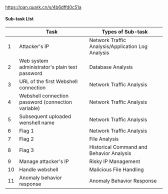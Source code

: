 https://pan.quark.cn/s/4b6dffd0c51a
#### Sub-task LIst
|     | Task                                               | Types of Sub-task                                 |
| --- | -------------------------------------------------- | ------------------------------------------------- |
| 1   | Attacker's IP                                      | Network Traffic Analysis/Application Log Analysis |
| 2   | Web system administrator's plain text password     | Database Analysis                                 |
| 3   | URL of the first Webshell connection               | Network Traffic Analysis                          |
| 4   | Webshell connection password (connection variable) | Network Traffic Analysis                          |
| 5   | Subsequent uploaded wenshell name                  | Network Traffic Analysis                          |
| 6   | Flag 1                                             | Network Traffic Analysis                          |
| 7   | Flag 2                                             | File Analysis                                     |
| 8   | Flag 3                                             | Historical Command and Behavior Analysis          |
| 9   | Manage attacker's IP                               | Risky IP Management                               |
| 10  | Handle webshell                                    | Malicious File Handling                           |
| 11  | Anomaly behavior response                          | Anomaly Behavior Response                         |
